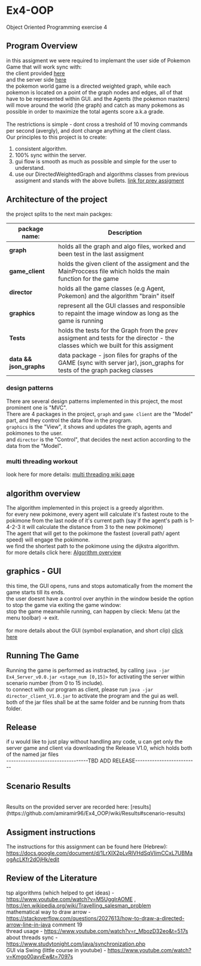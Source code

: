 # Ex4-OOP
Object Oriented Programming exercise 4<br>
## Program Overview
in this assigment we were required to implemant the user side of Pokemon Game that will work sync with: <br>
the client provided [here](https://github.com/benmoshe/OOP_2021/tree/main/Assignments/Ex4/src/ex4_java_client) <br>
and the server side [here](https://github.com/benmoshe/OOP_2021/tree/main/Assignments/Ex4) <br> 
the pokemon world game is a directed weighted graph, while each pokemon is located on a point of the graph nodes and edges, all of that have to be represented within GUI.
and the Agents (the pokemon masters) will move around the world (the graph) and catch as many pokemons as possible in order to maximize the total agents score a.k.a grade. <br>
<br>
The restrictions is simple - dont cross a treshold of 10 moving commands per second (avergly), and dont change anything at the client class.<br>
Our principles to this project is to create:<br>
1. consistent algorithm. <br>
2. 100% sync within the server. <br>
3. gui flow is smooth as much as possible and simple for the user to understand. <br>
4. use our DirectedWeightedGraph and algorithms classes from previous assigment and stands with the above bullets. [link for prev assigment](https://github.com/amiramir96/Ex2-OOP) <br>

## Architecture of the project
the project splits to the next main packges:

|**package name:**|                                                     **Description**                                                                                      |
|-----------------|----------------------------------------------------------------------------------------------------------------------------------------------------------|
| **graph**       |    holds all the graph and algo files, worked and been test in the last assigment                                                                        | 
| **game_client** |     holds the given client of the assigment and the MainProccess file which holds the main function for the game                                      |   
|  **director**   |   holds all the game classes (e.g Agent, Pokemon) and the algorithm "brain" itself                                                                     |   
|  **graphics**   |    represent all the GUI classes and responsible to repaint the image window as long as the game is running                                               |
| **Tests**       |  holds the tests for the Graph from the prev assigment and tests for the director - the classes which we built for this assigment                          | 
| **data && json_graphs**   |   data package - json files for graphs of the GAME (sync with server jar), json_graphs for tests of the graph packeg classes                   |

###  design patterns
There are several design patterns implemented in this project, the most prominent one is "MVC".  
There are 4 packages in the project, `graph` and `game client` are the "Model" part, and they control the data flow in the program.  
`graphics` is the "View", it shows and updates the graph, agents and pokimones to the user.  
and `director` is the "Control", that decides the next action according to the data from the "Model".  

### multi threading workout
look here for more details: [multi threading wiki page](https://github.com/amiramir96/Ex4_OOP/wiki/multi-thread-workout) <br>


## algorithm overview
The algorithm implemented in this project is a greedy algorithm.  
for every new pokimone, every agent will calculate it's fastest route to the pokimone from the last node of it's current path (say if the agent's path is 1-4-2-3 it will calculate the distance from 3 to the new pokimone)  
The agent that will get to the pokimone the fastest (overall path/ agent speed) will engage the pokimone.  
we find the shortest path to the pokimone using the dijkstra algorithm.  
for more details click here:  [Algorithm overview](https://github.com/amiramir96/Ex4_OOP/wiki/Algorithm#algorithm-overview)
<br>

## graphics - GUI 
this time, the GUI opens, runs and stops automatically from the moment the game starts till its ends. <br>
the user doesnt have a control over anythin in the window beside the option to stop the game via exiting the game window:<br>
     stop the game meanwhile running, can happen by clieck: Menu (at the menu toolbar) -> exit. <br>
<br>
for more details about the GUI (symbol explanation, and short clip) [click here](https://github.com/amiramir96/Ex4_OOP/wiki/GUI)
<br>


## Running The Game
Running the game is performed as instracted, by calling `java -jar Ex4_Server_v0.0.jar <stage_num [0,15]>` for activating the server within scenario number (from 0 to 15 include). <br>
to connect with our program as client, please run `java -jar director_client_V1.0.jar` to activate the program and the gui as well. <br>
both of the jar files shall be at the same folder and be running from thats folder. <br>

## Release 
if u would like to just play without handling any code, u can get only the server game and client via downloading the Release V1.0, which holds both of the named jar files <br>
----------------------------------TBD ADD RELEASE--------------------------
<br>

## Scenario Results
<br>
Results on the provided server are recorded here: [results](https://github.com/amiramir96/Ex4_OOP/wiki/Results#scenario-results)
<br>

## Assigment instructions
The instructions for this assignment can be found here (Hebrew):  
https://docs.google.com/document/d/1LrXIX2pLvRIVHdSqVIimCCxL7UBMaogAcLKfr2dOjHk/edit
<br>

## Review of the Literature
tsp algorithms (which helped to get ideas) - https://www.youtube.com/watch?v=M5UggIrAOME , https://en.wikipedia.org/wiki/Travelling_salesman_problem <br>
mathematical way to draw arrow - https://stackoverflow.com/questions/2027613/how-to-draw-a-directed-arrow-line-in-java comment 19 <br>
thread usage - https://www.youtube.com/watch?v=r_MbozD32eo&t=517s <br>
about threads sync - https://www.studytonight.com/java/synchronization.php <br>
GUI via Swing (little course in youtube) - https://www.youtube.com/watch?v=Kmgo00avvEw&t=7097s <br>

